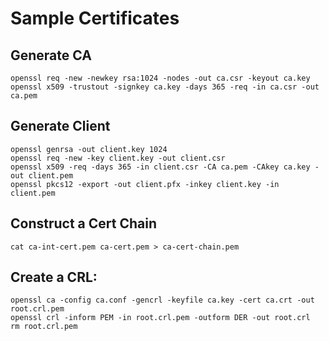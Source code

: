 # Sample Certificates

## Generate CA

```
openssl req -new -newkey rsa:1024 -nodes -out ca.csr -keyout ca.key
openssl x509 -trustout -signkey ca.key -days 365 -req -in ca.csr -out ca.pem
```

## Generate Client

```
openssl genrsa -out client.key 1024
openssl req -new -key client.key -out client.csr
openssl x509 -req -days 365 -in client.csr -CA ca.pem -CAkey ca.key -out client.pem
openssl pkcs12 -export -out client.pfx -inkey client.key -in client.pem
```

## Construct a Cert Chain

```
cat ca-int-cert.pem ca-cert.pem > ca-cert-chain.pem
```

## Create a CRL:

```
openssl ca -config ca.conf -gencrl -keyfile ca.key -cert ca.crt -out root.crl.pem
openssl crl -inform PEM -in root.crl.pem -outform DER -out root.crl
rm root.crl.pem
```

